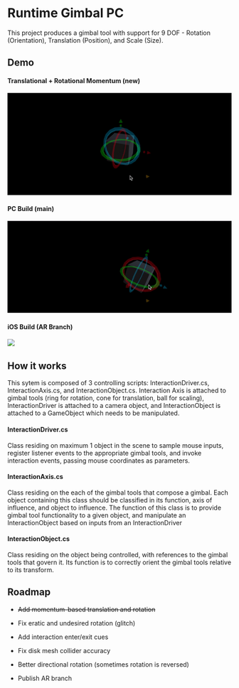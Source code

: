 
# Runtime Gimbal PC

This project produces a gimbal tool with support for 9 DOF - Rotation (Orientation), Translation (Position), and Scale (Size).




## Demo

#### Translational + Rotational Momentum (new)
![](https://github.com/adellari/Gimbal-PC/blob/main/Momentum.gif)

#### PC Build (main)
![](https://github.com/adellari/Gimbal-PC/blob/main/PC.gif)

#### iOS Build (AR Branch)
![](https://github.com/adellari/Gimbal-PC/blob/main/AR.gif)

## How it works
This sytem is composed of 3 controlling scripts: InteractionDriver.cs, InteractionAxis.cs, and InteractionObject.cs. Interaction Axis is attached to gimbal tools (ring for rotation, cone for translation, ball for scaling), InteractionDriver is attached to a camera object, and InteractionObject is attached to a GameObject which needs to be manipulated.

#### InteractionDriver.cs
Class residing on maximum 1 object in the scene to sample mouse inputs, register listener events to the appropriate gimbal tools, and invoke interaction events, passing mouse coordinates as parameters.

#### InteractionAxis.cs
Class residing on the each of the gimbal tools that compose a gimbal. Each object containing this class should be classified in its function, axis of influence, and object to influence. The function of this class is to provide gimbal tool functionality to a given object, and manipulate an InteractionObject based on inputs from an InteractionDriver

#### InteractionObject.cs 

Class residing on the object being controlled, with references to the gimbal tools that govern it. Its function is to correctly orient the gimbal tools relative to its transform.


## Roadmap

- ~~Add momentum-based translation and rotation~~

- Fix eratic and undesired rotation (glitch)

- Add interaction enter/exit cues

- Fix disk mesh collider accuracy

- Better directional rotation (sometimes rotation is reversed)

- Publish AR branch

